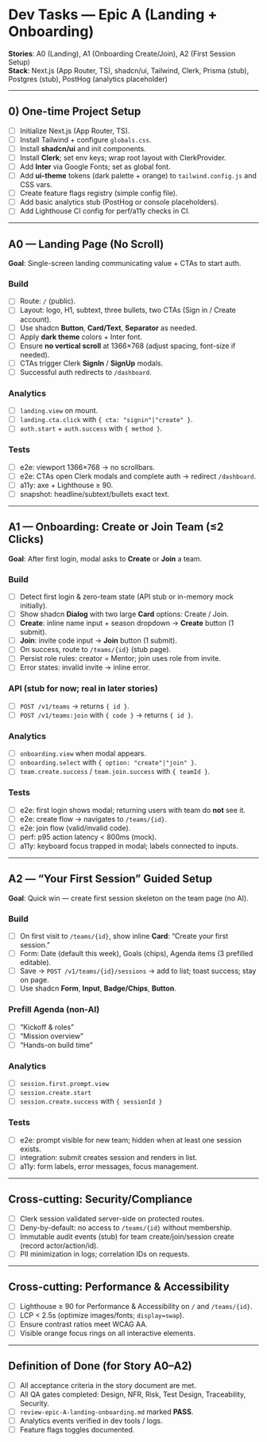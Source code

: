 # Dev Tasks — Epic A (Landing + Onboarding)

**Stories**: A0 (Landing), A1 (Onboarding Create/Join), A2 (First Session Setup)  
**Stack**: Next.js (App Router, TS), shadcn/ui, Tailwind, Clerk, Prisma (stub), Postgres (stub), PostHog (analytics placeholder)

---

## 0) One-time Project Setup
- [ ] Initialize Next.js (App Router, TS).  
- [ ] Install Tailwind + configure `globals.css`.  
- [ ] Install **shadcn/ui** and init components.  
- [ ] Install **Clerk**; set env keys; wrap root layout with ClerkProvider.  
- [ ] Add **Inter** via Google Fonts; set as global font.  
- [ ] Add **ui-theme** tokens (dark palette + orange) to `tailwind.config.js` and CSS vars.  
- [ ] Create feature flags registry (simple config file).  
- [ ] Add basic analytics stub (PostHog or console placeholders).  
- [ ] Add Lighthouse CI config for perf/a11y checks in CI.  

---

## A0 — Landing Page (No Scroll)
**Goal**: Single-screen landing communicating value + CTAs to start auth.

### Build
- [ ] Route: `/` (public).  
- [ ] Layout: logo, H1, subtext, three bullets, two CTAs (Sign in / Create account).  
- [ ] Use shadcn **Button**, **Card/Text**, **Separator** as needed.  
- [ ] Apply **dark theme** colors + Inter font.  
- [ ] Ensure **no vertical scroll** at 1366×768 (adjust spacing, font-size if needed).  
- [ ] CTAs trigger Clerk **SignIn** / **SignUp** modals.  
- [ ] Successful auth redirects to `/dashboard`.  

### Analytics
- [ ] `landing.view` on mount.  
- [ ] `landing.cta.click` with `{ cta: "signin"|"create" }`.  
- [ ] `auth.start` + `auth.success` with `{ method }`.  

### Tests
- [ ] e2e: viewport 1366×768 → no scrollbars.  
- [ ] e2e: CTAs open Clerk modals and complete auth → redirect `/dashboard`.  
- [ ] a11y: axe + Lighthouse ≥ 90.  
- [ ] snapshot: headline/subtext/bullets exact text.  

---

## A1 — Onboarding: Create or Join Team (≤2 Clicks)
**Goal**: After first login, modal asks to **Create** or **Join** a team.

### Build
- [ ] Detect first login & zero-team state (API stub or in-memory mock initially).  
- [ ] Show shadcn **Dialog** with two large **Card** options: Create / Join.  
- [ ] **Create**: inline name input + season dropdown → **Create** button (1 submit).  
- [ ] **Join**: invite code input → **Join** button (1 submit).  
- [ ] On success, route to `/teams/{id}` (stub page).  
- [ ] Persist role rules: creator = Mentor; join uses role from invite.  
- [ ] Error states: invalid invite → inline error.  

### API (stub for now; real in later stories)
- [ ] `POST /v1/teams` → returns `{ id }`.  
- [ ] `POST /v1/teams:join` with `{ code }` → returns `{ id }`.  

### Analytics
- [ ] `onboarding.view` when modal appears.  
- [ ] `onboarding.select` with `{ option: "create"|"join" }`.  
- [ ] `team.create.success` / `team.join.success` with `{ teamId }`.  

### Tests
- [ ] e2e: first login shows modal; returning users with team do **not** see it.  
- [ ] e2e: create flow → navigates to `/teams/{id}`.  
- [ ] e2e: join flow (valid/invalid code).  
- [ ] perf: p95 action latency < 800ms (mock).  
- [ ] a11y: keyboard focus trapped in modal; labels connected to inputs.  

---

## A2 — “Your First Session” Guided Setup
**Goal**: Quick win — create first session skeleton on the team page (no AI).

### Build
- [ ] On first visit to `/teams/{id}`, show inline **Card**: “Create your first session.”  
- [ ] Form: Date (default this week), Goals (chips), Agenda items (3 prefilled editable).  
- [ ] Save → `POST /v1/teams/{id}/sessions` → add to list; toast success; stay on page.  
- [ ] Use shadcn **Form**, **Input**, **Badge/Chips**, **Button**.  

### Prefill Agenda (non-AI)
- [ ] “Kickoff & roles”  
- [ ] “Mission overview”  
- [ ] “Hands-on build time”  

### Analytics
- [ ] `session.first.prompt.view`  
- [ ] `session.create.start`  
- [ ] `session.create.success` with `{ sessionId }`  

### Tests
- [ ] e2e: prompt visible for new team; hidden when at least one session exists.  
- [ ] integration: submit creates session and renders in list.  
- [ ] a11y: form labels, error messages, focus management.  

---

## Cross-cutting: Security/Compliance
- [ ] Clerk session validated server-side on protected routes.  
- [ ] Deny-by-default: no access to `/teams/{id}` without membership.  
- [ ] Immutable audit events (stub) for team create/join/session create (record actor/action/id).  
- [ ] PII minimization in logs; correlation IDs on requests.  

---

## Cross-cutting: Performance & Accessibility
- [ ] Lighthouse ≥ 90 for Performance & Accessibility on `/` and `/teams/{id}`.  
- [ ] LCP < 2.5s (optimize images/fonts; `display=swap`).  
- [ ] Ensure contrast ratios meet WCAG AA.  
- [ ] Visible orange focus rings on all interactive elements.  

---

## Definition of Done (for Story A0–A2)
- [ ] All acceptance criteria in the story document are met.  
- [ ] All QA gates completed: Design, NFR, Risk, Test Design, Traceability, Security.  
- [ ] `review-epic-A-landing-onboarding.md` marked **PASS**.  
- [ ] Analytics events verified in dev tools / logs.  
- [ ] Feature flags toggles documented.  
